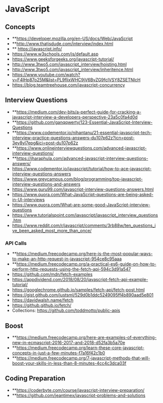 # JavaScript #

## Concepts ##
* **https://developer.mozilla.org/en-US/docs/Web/JavaScript
* **http://www.thatjsdude.com/interview/index.html
* ** https://javascript.info/
* https://www.w3schools.com/js/default.asp
* https://www.geeksforgeeks.org/javascript-tutorial/
* http://www.3two5.com/javascript_interview/hoisting.html
* http://www.3two5.com/javascript_interview/inheritence.html
* https://www.youtube.com/watch?v=F4IHp87o25M&list=PL9flixWHC9jV6BvZG9fclVSY8ZSETNIcH
* https://blog.teamtreehouse.com/javascript-concurrency

## Interview Questions ##
* **https://medium.com/dev-bits/a-perfect-guide-for-cracking-a-javascript-interview-a-developers-perspective-23a5c0fa4d0d
* **https://github.com/ganqqwerty/123-Essential-JavaScript-Interview-Questions
* **https://www.codementor.io/nihantanu/21-essential-javascript-tech-interview-practice-questions-answers-du107p62z?icn=post-3ey8yl7epg&ici=post-du107p62z
* **https://www.onlineinterviewquestions.com/advanced-javascript-interview-questions/
* **https://jharaphula.com/advanced-javascript-interview-questions-answers/
* https://www.codementor.io/javascript/tutorial/how-to-ace-javascript-interview-questions-answers
* https://www.greycampus.com/blog/programming/top-javascript-interview-questions-and-answers
* https://www.guru99.com/javascript-interview-questions-answers.html
* https://www.quora.com/What-JavaScript-questions-are-being-asked-in-UI-interviews
* https://www.quora.com/What-are-some-good-JavaScript-interview-questions
* https://www.tutorialspoint.com/javascript/javascript_interview_questions.htm
* https://www.reddit.com/r/javascript/comments/3rb88w/ten_questions_ive_been_asked_most_more_than_once/


### API Calls ###
* **https://medium.freecodecamp.org/here-is-the-most-popular-ways-to-make-an-http-request-in-javascript-954ce8c95aaa
* **https://medium.freecodecamp.org/a-practical-es6-guide-on-how-to-perform-http-requests-using-the-fetch-api-594c3d91a547
* https://github.com/mdn/fetch-examples
* https://appdividend.com/2018/08/20/javascript-fetch-api-example-tutorial/
* https://googlechrome.github.io/samples/fetch-api/fetch-post.html
* https://gist.github.com/justsml/529d0b1ddc5249095ff4b890aad5e801
* https://davidwalsh.name/fetch
* https://github.github.io/fetch/
* Collections: https://github.com/toddmotto/public-apis

## Boost ##
* **https://medium.freecodecamp.org/here-are-examples-of-everything-new-in-ecmascript-2016-2017-and-2018-d52fa3b5a70e
* **https://medium.freecodecamp.org/learn-these-core-javascript-concepts-in-just-a-few-minutes-f7a16f42c1b0
* **https://medium.freecodecamp.org/7-javascript-methods-that-will-boost-your-skills-in-less-than-8-minutes-4cc4c3dca03f

## Coding Preparation ##
* **https://coderbyte.com/course/javascript-interview-preparation/
* **https://github.com/jeantimex/javascript-problems-and-solutions
